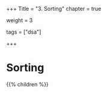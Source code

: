 +++
Title = "3. Sorting"
chapter = true

weight = 3

tags = ["dsa"]

+++

# Sorting

{{% children %}}